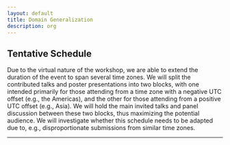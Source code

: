 ```yaml
---
layout: default
title: Domain Generalization
description: org
---  
```


## Tentative Schedule

Due to the virtual nature of the workshop, we are able to extend the duration of the event to span several time zones. We will split the contributed talks and poster presentations into two blocks, with one intended primarily for those attending from a time zone with a negative UTC offset (e.g., the Americas), and the other for those attending from a positive UTC offset (e.g., Asia). We will hold the main invited talks and panel discussion between these two blocks, thus maximizing the potential audience. We will investigate whether this schedule needs to be adapted due to, e.g., disproportionate submissions from similar time zones.

--- 

